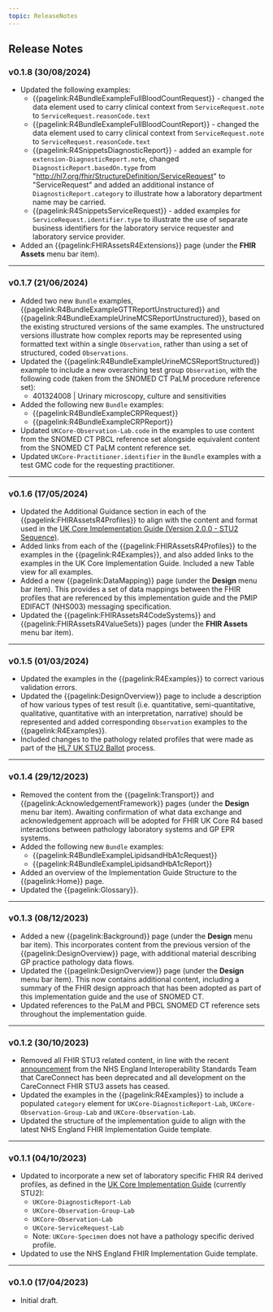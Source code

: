 ```yaml
---
topic: ReleaseNotes
---
```

## Release Notes

### v0.1.8 (30/08/2024)
* Updated the following examples:
    * {{pagelink:R4BundleExampleFullBloodCountRequest}} - changed the data element used to carry clinical context from `ServiceRequest.note` to `ServiceRequest.reasonCode.text`
    * {{pagelink:R4BundleExampleFullBloodCountReport}} - changed the data element used to carry clinical context from `ServiceRequest.note` to `ServiceRequest.reasonCode.text`
    * {{pagelink:R4SnippetsDiagnosticReport}} - added an example for `extension-DiagnosticReport.note`, changed `DiagnosticReport.basedOn.type` from "http://hl7.org/fhir/StructureDefinition/ServiceRequest" to "ServiceRequest" and added an additional instance of `DiagnosticReport.category` to illustrate how a laboratory department name may be carried.
    * {{pagelink:R4SnippetsServiceRequest}} - added examples for `ServiceRequest.identifier.type` to illustrate the use of separate business identifiers for the laboratory service requester and laboratory service provider.
* Added an {{pagelink:FHIRAssetsR4Extensions}} page (under the **FHIR Assets** menu bar item).


---

### v0.1.7 (21/06/2024)

* Added two new `Bundle` examples, {{pagelink:R4BundleExampleGTTReportUnstructured}} and {{pagelink:R4BundleExampleUrineMCSReportUnstructured}}, based on the existing structured versions of the same examples. The unstructured versions illustrate how complex reports may be represented using formatted text within a single `Observation`, rather than using a set of structured, coded `Observations`.
* Updated the {{pagelink:R4BundleExampleUrineMCSReportStructured}} example to include a new overarching test group `Observation`, with the following code (taken from the SNOMED CT PaLM procedure reference set):
    * 401324008 | Urinary microscopy, culture and sensitivities
* Added the following new `Bundle` examples:
    * {{pagelink:R4BundleExampleCRPRequest}}
    * {{pagelink:R4BundleExampleCRPReport}}
* Updated `UKCore-Observation-Lab.code` in the examples to use content from the SNOMED CT PBCL reference set alongside equivalent content from the SNOMED CT PaLM content reference set.
* Updated `UKCore-Practitioner.identifier` in the `Bundle` examples with a test GMC code for the requesting practitioner.

---

### v0.1.6 (17/05/2024)

* Updated the Additional Guidance section in each of the {{pagelink:FHIRAssetsR4Profiles}} to align with the content and format used in the [UK Core Implementation Guide (Version 2.0.0 - STU2 Sequence)](https://simplifier.net/guide/uk-core-implementation-guide-stu2?current).
* Added links from each of the {{pagelink:FHIRAssetsR4Profiles}} to the examples in the {{pagelink:R4Examples}}, and also added links to the examples in the UK Core Implementation Guide. Included a new Table view for all examples.
* Added a new {{pagelink:DataMapping}} page (under the **Design** menu bar item). This provides a set of data mappings between the FHIR profiles that are referenced by this implementation guide and the PMIP EDIFACT (NHS003) messaging specification.   
* Updated the {{pagelink:FHIRAssetsR4CodeSystems}} and {{pagelink:FHIRAssetsR4ValueSets}} pages (under the **FHIR Assets** menu bar item).

---

### v0.1.5 (01/03/2024)

* Updated the examples in the {{pagelink:R4Examples}} to correct various validation errors.
* Updated the {{pagelink:DesignOverview}} page to include a description of how various types of test result (i.e. quantitative, semi-quantitative, qualitative, quantitative with an interpretation, narrative) should be represented and added corresponding `Observation` examples to the {{pagelink:R4Examples}}.
* Included changes to the pathology related profiles that were made as part of the [HL7 UK STU2 Ballot](https://confluence.hl7.org/pages/viewpage.action?pageId=175611042) process.

---

### v0.1.4 (29/12/2023)

* Removed the content from the {{pagelink:Transport}} and {{pagelink:AcknowledgementFramework}} pages (under the **Design** menu bar item). Awaiting confirmation of what data exchange and acknowledgement approach will be adopted for FHIR UK Core R4 based interactions between pathology laboratory systems and GP EPR systems.
* Added the following new `Bundle` examples:
    * {{pagelink:R4BundleExampleLipidsandHbA1cRequest}}
    * {{pagelink:R4BundleExampleLipidsandHbA1cReport}}
* Added an overview of the Implementation Guide Structure to the {{pagelink:Home}} page.
* Updated the {{pagelink:Glossary}}.

---

### v0.1.3 (08/12/2023)

* Added a new {{pagelink:Background}} page (under the **Design** menu bar item). This incorporates content from the previous version of the {{pagelink:DesignOverview}} page, with additional material describing GP practice pathology data flows. 
* Updated the {{pagelink:DesignOverview}} page (under the **Design** menu bar item). This now contains additional content, including a summary of the FHIR design approach that has been adopted as part of this implementation guide and the use of SNOMED CT.
* Updated references to the PaLM and PBCL SNOMED CT reference sets throughout the implementation guide.

---

### v0.1.2 (30/10/2023)

* Removed all FHIR STU3 related content, in line with the recent [announcement](https://simplifier.net/organization/hl7uk/news/151) from the NHS England Interoperability Standards Team that CareConnect has been deprecated and all development on the CareConnect FHIR STU3 assets has ceased.
* Updated the examples in the {{pagelink:R4Examples}} to include a populated `category` element for `UKCore-DiagnosticReport-Lab`, `UKCore-Observation-Group-Lab` and `UKCore-Observation-Lab`.
* Updated the structure of the implementation guide to align with the latest NHS England FHIR Implementation Guide template.

---

### v0.1.1 (04/10/2023)

* Updated to incorporate a new set of laboratory specific FHIR R4 derived profiles, as defined in the [UK Core Implementation Guide](https://simplifier.net/guide/ukcoreversionhistory/home?version=current) (currently STU2):
    * `UKCore-DiagnosticReport-Lab`
    * `UKCore-Observation-Group-Lab`
    * `UKCore-Observation-Lab`
    * `UKCore-ServiceRequest-Lab` 
    * Note: `UKCore-Specimen` does not have a pathology specific derived profile.
* Updated to use the NHS England FHIR Implementation Guide template.

---

### v0.1.0 (17/04/2023)

* Initial draft.